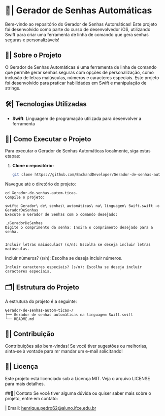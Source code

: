 # 🔐| Gerador de Senhas Automáticas

Bem-vindo ao repositório do Gerador de Senhas Automáticas! Este projeto foi desenvolvido como parte do curso de desenvolvedor iOS, utilizando Swift para criar uma ferramenta de linha de comando que gera senhas seguras e personalizáveis! 

## 🌟| Sobre o Projeto

O Gerador de Senhas Automáticas é uma ferramenta de linha de comando que permite gerar senhas seguras com opções de personalização, como inclusão de letras maiúsculas, números e caracteres especiais. Este projeto foi desenvolvido para praticar habilidades em Swift e manipulação de strings.

## 🛠️| Tecnologias Utilizadas

- **Swift**: Linguagem de programação utilizada para desenvolver a ferramenta

## 🚀| Como Executar o Projeto

Para executar o Gerador de Senhas Automáticas localmente, siga estas etapas:

1. **Clone o repositório:**
   ```bash
   git clone https://github.com/BackandDeveloper/Gerador-de-senhas-autom-ticas-.git
Navegue até o diretório do projeto:

```
cd Gerador-de-senhas-autom-ticas-
Compile o projeto:
```
```
swiftc Gerador\ de\ senhas\ automáticas\ na\ linguagem\ Swift.swift -o GeradorDeSenhas
Execute o Gerador de Senhas com o comando desejado:
```

```
./GeradorDeSenhas
Digite o comprimento da senha: Insira o comprimento desejado para a senha.

```

```

Incluir letras maiúsculas? (s/n): Escolha se deseja incluir letras maiúsculas.
```
Incluir números? (s/n): Escolha se deseja incluir números.

```
Incluir caracteres especiais? (s/n): Escolha se deseja incluir caracteres especiais.
```

## 🗂️| Estrutura do Projeto

A estrutura do projeto é a seguinte:

```
Gerador-de-senhas-autom-ticas-/
├── Gerador de senhas automáticas na linguagem Swift.swift
└── README.md
```

## 👥| Contribuição
Contribuições são bem-vindas! Se você tiver sugestões ou melhorias, sinta-se à vontade para mr mandar um e-mail solicitando!

## 📄| Licença
Este projeto está licenciado sob a Licença MIT. Veja o arquivo LICENSE para mais detalhes.

##📲| Contato
Se você tiver alguma dúvida ou quiser saber mais sobre o projeto, entre em contato:

| Email: henrique.pedro62@aluno.ifce.edu.br
